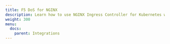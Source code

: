 ```yaml
---
title: F5 DoS for NGINX
description: Learn how to use NGINX Ingress Controller for Kubernetes with F5 DoS for NGINX.
weight: 300
menu:
  docs:
    parent: Integrations
---
```

